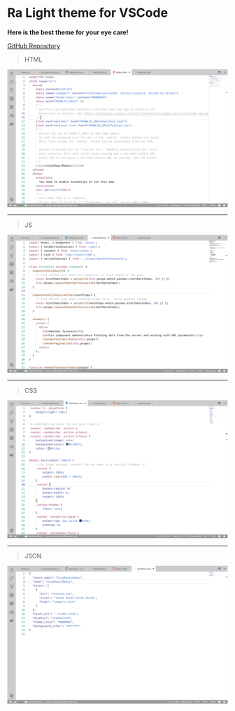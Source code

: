 # Ra Light theme for VSCode

**Here is the best theme for your eye care!**

[GitHub Repository](https://github.com/rahmanyerli/ra-light)

> HTML

![Screen Shot-III](./images/html.png)

---

> JS

![Screen Shot-II](./images/js.png)

---

> CSS

![Screen Shot-III](./images/css.png)

---

> JSON

![Screen Shot-I](./images/json.png)

